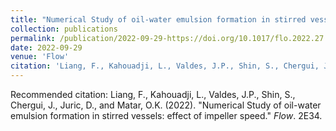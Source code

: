 ```yaml
---
title: "Numerical Study of oil-water emulsion formation in stirred vessels: effect of impeller speed"
collection: publications
permalink: /publication/2022-09-29-https://doi.org/10.1017/flo.2022.27
date: 2022-09-29
venue: 'Flow'
citation: 'Liang, F., Kahouadji, L., Valdes, J.P., Shin, S., Chergui, J., Juric, D., and Matar, O.K.  (2022). &quot;Numerical Study of oil-water emulsion formation in stirred vessels: effect of impeller speed.&quot; <i>Flow</i>. 2E34.'
---
```

Recommended citation: Liang, F., Kahouadji, L., Valdes, J.P., Shin, S., Chergui, J., Juric, D., and Matar, O.K.  (2022). "Numerical Study of oil-water emulsion formation in stirred vessels: effect of impeller speed." <i>Flow</i>. 2E34.